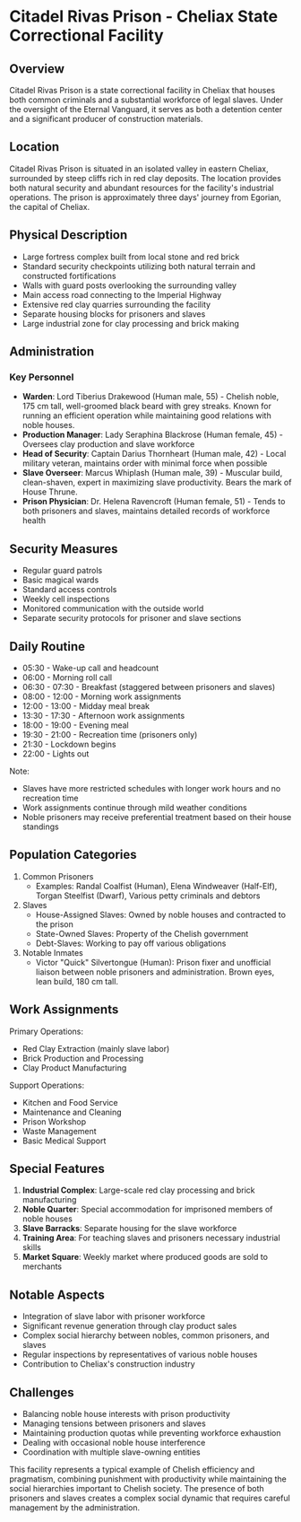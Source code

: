 # Citadel Rivas Prison - Cheliax State Correctional Facility

## Overview
Citadel Rivas Prison is a state correctional facility in Cheliax that houses both common criminals and a substantial workforce of legal slaves. Under the oversight of the Eternal Vanguard, it serves as both a detention center and a significant producer of construction materials.

## Location
Citadel Rivas Prison is situated in an isolated valley in eastern Cheliax, surrounded by steep cliffs rich in red clay deposits. The location provides both natural security and abundant resources for the facility's industrial operations. The prison is approximately three days' journey from Egorian, the capital of Cheliax.

## Physical Description
- Large fortress complex built from local stone and red brick
- Standard security checkpoints utilizing both natural terrain and constructed fortifications
- Walls with guard posts overlooking the surrounding valley
- Main access road connecting to the Imperial Highway
- Extensive red clay quarries surrounding the facility
- Separate housing blocks for prisoners and slaves
- Large industrial zone for clay processing and brick making

## Administration
### Key Personnel
- **Warden**: Lord Tiberius Drakewood (Human male, 55) - Chelish noble, 175 cm tall, well-groomed black beard with grey streaks. Known for running an efficient operation while maintaining good relations with noble houses.
- **Production Manager**: Lady Seraphina Blackrose (Human female, 45) - Oversees clay production and slave workforce
- **Head of Security**: Captain Darius Thornheart (Human male, 42) - Local military veteran, maintains order with minimal force when possible
- **Slave Overseer**: Marcus Whiplash (Human male, 39) - Muscular build, clean-shaven, expert in maximizing slave productivity. Bears the mark of House Thrune.
- **Prison Physician**: Dr. Helena Ravencroft (Human female, 51) - Tends to both prisoners and slaves, maintains detailed records of workforce health

## Security Measures
- Regular guard patrols
- Basic magical wards
- Standard access controls
- Weekly cell inspections
- Monitored communication with the outside world
- Separate security protocols for prisoner and slave sections

## Daily Routine

- 05:30 - Wake-up call and headcount
- 06:00 - Morning roll call
- 06:30 - 07:30 - Breakfast (staggered between prisoners and slaves)
- 08:00 - 12:00 - Morning work assignments
- 12:00 - 13:00 - Midday meal break
- 13:30 - 17:30 - Afternoon work assignments
- 18:00 - 19:00 - Evening meal
- 19:30 - 21:00 - Recreation time (prisoners only)
- 21:30 - Lockdown begins
- 22:00 - Lights out

Note:
- Slaves have more restricted schedules with longer work hours and no recreation time
- Work assignments continue through mild weather conditions
- Noble prisoners may receive preferential treatment based on their house standings

## Population Categories
1. Common Prisoners
   - Examples: Randal Coalfist (Human), Elena Windweaver (Half-Elf), Torgan Steelfist (Dwarf), Various petty criminals and debtors
2. Slaves
   - House-Assigned Slaves: Owned by noble houses and contracted to the prison
   - State-Owned Slaves: Property of the Chelish government
   - Debt-Slaves: Working to pay off various obligations
3. Notable Inmates
   - Victor "Quick" Silvertongue (Human): Prison fixer and unofficial liaison between noble prisoners and administration. Brown eyes, lean build, 180 cm tall.

## Work Assignments
Primary Operations:
- Red Clay Extraction (mainly slave labor)
- Brick Production and Processing
- Clay Product Manufacturing

Support Operations:
- Kitchen and Food Service
- Maintenance and Cleaning
- Prison Workshop
- Waste Management
- Basic Medical Support

## Special Features
1. **Industrial Complex**: Large-scale red clay processing and brick manufacturing
2. **Noble Quarter**: Special accommodation for imprisoned members of noble houses
3. **Slave Barracks**: Separate housing for the slave workforce
4. **Training Area**: For teaching slaves and prisoners necessary industrial skills
5. **Market Square**: Weekly market where produced goods are sold to merchants

## Notable Aspects
- Integration of slave labor with prisoner workforce
- Significant revenue generation through clay product sales
- Complex social hierarchy between nobles, common prisoners, and slaves
- Regular inspections by representatives of various noble houses
- Contribution to Cheliax's construction industry

## Challenges
- Balancing noble house interests with prison productivity
- Managing tensions between prisoners and slaves
- Maintaining production quotas while preventing workforce exhaustion
- Dealing with occasional noble house interference
- Coordination with multiple slave-owning entities

This facility represents a typical example of Chelish efficiency and pragmatism, combining punishment with productivity while maintaining the social hierarchies important to Chelish society. The presence of both prisoners and slaves creates a complex social dynamic that requires careful management by the administration.